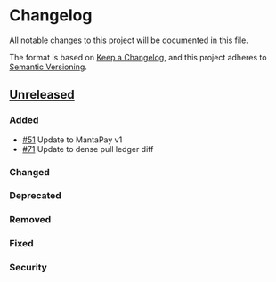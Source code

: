 # Changelog
All notable changes to this project will be documented in this file.

The format is based on [Keep a Changelog](https://keepachangelog.com/en/1.0.0/), and this project adheres to [Semantic Versioning](https://semver.org/spec/v2.0.0.html).

## [Unreleased]
### Added
- [\#51](https://github.com/Manta-Network/sdk/pull/51) Update to MantaPay v1
- [\#71](https://github.com/Manta-Network/sdk/pull/71) Update to dense pull ledger diff

### Changed

### Deprecated

### Removed

### Fixed

### Security

[Unreleased]: https://github.com/Manta-Network/sdk/compare/v1.0.0...HEAD
[1.0.0]: https://github.com/Manta-Network/sdk/releases/tag/v1.0.0
